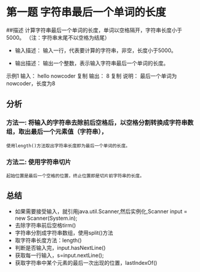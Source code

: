 # 第一题 字符串最后一个单词的长度

##描述
    计算字符串最后一个单词的长度，单词以空格隔开，字符串长度小于5000。
    （注：字符串末尾不以空格为结尾）

* 输入描述：
    输入一行，代表要计算的字符串，非空，长度小于5000。

* 输出描述：
    输出一个整数，表示输入字符串最后一个单词的长度。

示例1
输入：
hello nowcoder
复制
输出：
8
复制
说明：
最后一个单词为nowcoder，长度为8

## 分析

### 方法一: 将输入的字符串去除前后空格后，以空格分割转换成字符串数组，取出最后一个元素值（字符串），
    使用length()方法取出字符串长度即为最后一个单词的长度。
    
### 方法二: 使用字符串切片
    起始位置是最后一个空格的位置，终止位置即是切片前字符串的长度。
    
## 总结
* 如果需要接受输入，就引用java.util.Scanner,然后实例化,Scanner input = new Scanner(System.in);
* 去除字符串前后空格tirm()
* 字符串分割成字符串数组，使用split()方法
* 取字符串长度方法：length()
* 判断是否输入完，input.hasNextLine()
* 获取每一行输入，s=input.nextLine();
* 获取字符串中某个元素的最后一次出现的位置，lastIndexOf()